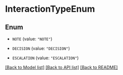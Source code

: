 # InteractionTypeEnum

## Enum


* `NOTE` (value: `"NOTE"`)

* `DECISION` (value: `"DECISION"`)

* `ESCALATION` (value: `"ESCALATION"`)


[[Back to Model list]](../README.md#documentation-for-models) [[Back to API list]](../README.md#documentation-for-api-endpoints) [[Back to README]](../README.md)


